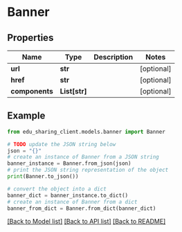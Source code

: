 # Banner


## Properties

Name | Type | Description | Notes
------------ | ------------- | ------------- | -------------
**url** | **str** |  | [optional] 
**href** | **str** |  | [optional] 
**components** | **List[str]** |  | [optional] 

## Example

```python
from edu_sharing_client.models.banner import Banner

# TODO update the JSON string below
json = "{}"
# create an instance of Banner from a JSON string
banner_instance = Banner.from_json(json)
# print the JSON string representation of the object
print(Banner.to_json())

# convert the object into a dict
banner_dict = banner_instance.to_dict()
# create an instance of Banner from a dict
banner_from_dict = Banner.from_dict(banner_dict)
```
[[Back to Model list]](../README.md#documentation-for-models) [[Back to API list]](../README.md#documentation-for-api-endpoints) [[Back to README]](../README.md)



